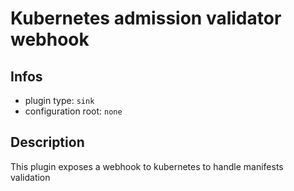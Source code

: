 
# Kubernetes admission validator webhook

## Infos

* plugin type: `sink`
* configuration root: ``none``

## Description

This plugin exposes a webhook to kubernetes to handle manifests validation







